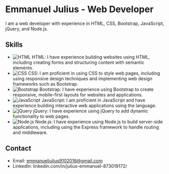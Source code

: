 # Emmanuel Julius - Web Developer

I am a web developer with experience in HTML, CSS, Bootstrap, JavaScript, jQuery, and Node.js.

## Skills

- ![HTML](https://github.com/github/explore/tree/master/topics/html/html.png) HTML: I have experience building websites using HTML, including creating forms and structuring content with semantic elements.
- ![CSS](https://github.com/github/explore/tree/master/topics/css/css.png) CSS: I am proficient in using CSS to style web pages, including using responsive design techniques and implementing web design frameworks such as Bootstrap.
- ![Bootstrap](https://github.com/github/explore/tree/master/topics/bootstrap/bootstrap.png) Bootstrap: I have experience using Bootstrap to create responsive, mobile-first layouts for websites and applications.
- ![JavaScript](https://github.com/github/explore/tree/master/topics/javascript/javascript.png) JavaScript: I am proficient in JavaScript and have experience building interactive web applications using the language.
- ![jQuery](https://github.com/github/explore/tree/master/topics/jquery/jquery.png) jQuery: I have experience using jQuery to add dynamic functionality to web pages.
- ![Node.js](https://github.com/github/explore/tree/master/topics/nodejs/nodejs.png) Node.js: I have experience using Node.js to build server-side applications, including using the Express framework to handle routing and middleware.


## Contact

- Email: emmanueljulius9102016@gmail.com
- LinkedIn: linkedin.com/in/julius-emmanuel-873019172/


